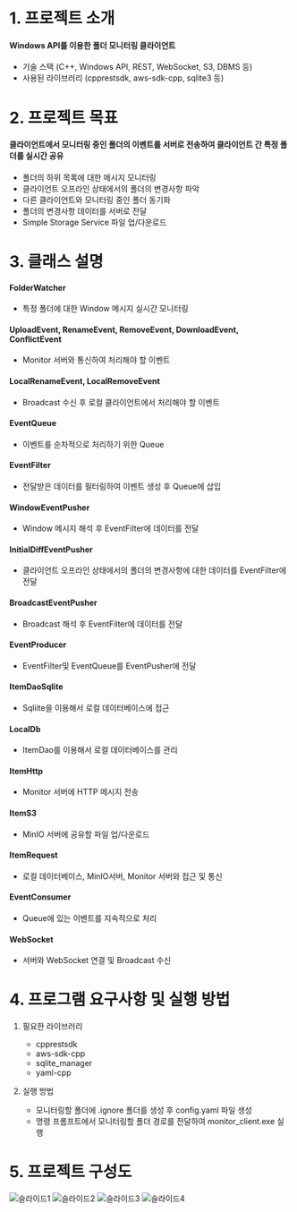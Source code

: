 # 1. 프로젝트 소개
#### Windows API를 이용한 폴더 모니터링 클라이언트
- 기술 스택 (C++, Windows API, REST, WebSocket, S3, DBMS 등)
- 사용된 라이브러리 (cpprestsdk, aws-sdk-cpp, sqlite3 등)
# 2. 프로젝트 목표
#### 클라이언트에서 모니터링 중인 폴더의 이벤트를 서버로 전송하여 클라이언트 간 특정 폴더를 실시간 공유
- 폴더의 하위 목록에 대한 메시지 모니터링
- 클라이언트 오프라인 상태에서의 폴더의 변경사항 파악
- 다른 클라이언트와 모니터링 중인 폴더 동기화
- 폴더의 변경사항 데이터를 서버로 전달
- Simple Storage Service 파일 업/다운로드
# 3. 클래스 설명
#### FolderWatcher
- 특정 폴더에 대한 Window 메시지 실시간 모니터링
#### UploadEvent, RenameEvent, RemoveEvent, DownloadEvent, ConflictEvent
- Monitor 서버와 통신하여 처리해야 할 이벤트
#### LocalRenameEvent, LocalRemoveEvent
- Broadcast 수신 후 로컬 클라이언트에서 처리해야 할 이벤트
#### EventQueue
- 이벤트를 순차적으로 처리하기 위한 Queue
#### EventFilter
- 전달받은 데이터를 필터링하여 이벤트 생성 후 Queue에 삽입
#### WindowEventPusher
- Window 메시지 해석 후 EventFilter에 데이터를 전달
#### InitialDiffEventPusher
- 클라이언트 오프라인 상태에서의 폴더의 변경사항에 대한 데이터를 EventFilter에 전달
#### BroadcastEventPusher
- Broadcast 해석 후 EventFilter에 데이터를 전달
#### EventProducer
- EventFilter및 EventQueue를 EventPusher에 전달
#### ItemDaoSqlite
- Sqliite을 이용해서 로컬 데이터베이스에 접근
#### LocalDb
- ItemDao를 이용해서 로컬 데이터베이스를 관리
#### ItemHttp
- Monitor 서버에 HTTP 메시지 전송
#### ItemS3
- MinIO 서버에 공유할 파일 업/다운로드
#### ItemRequest
- 로컬 데이터베이스, MinIO서버, Monitor 서버와 접근 및 통신
#### EventConsumer
- Queue에 있는 이벤트를 지속적으로 처리
#### WebSocket
- 서버와 WebSocket 연결 및 Broadcast 수신
# 4. 프로그램 요구사항 및 실행 방법
1. 필요한 라이브러리
    - cpprestsdk
    - aws-sdk-cpp
    - sqlite_manager
    - yaml-cpp

2. 실행 방법
    - 모니터링할 폴더에 .ignore 폴더를 생성 후 config.yaml 파일 생성
    - 명령 프롬프트에서 모니터링할 폴더 경로를 전달하여 monitor_client.exe 실행
# 5. 프로젝트 구성도
![슬라이드1](https://user-images.githubusercontent.com/85142102/129477519-e86e0178-b8e3-46a7-9279-5ea6ec0621b1.JPG)
![슬라이드2](https://user-images.githubusercontent.com/85142102/129477520-63e6e14d-c8da-4f76-b508-9822955b62b4.JPG)
![슬라이드3](https://user-images.githubusercontent.com/85142102/129477521-c7b1a2de-4588-44c7-b19a-8007b6cd5676.JPG)
![슬라이드4](https://user-images.githubusercontent.com/85142102/129477523-1859acef-bd60-4559-8a30-97a54cef635b.JPG)
